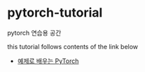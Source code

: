 # pytorch-tutorial

pytorch 연습용 공간

this tutorial follows contents of the link below

- <a href="https://9bow.github.io/PyTorch-tutorials-kr-0.3.1/beginner/pytorch_with_examples.html">예제로 배우는 PyTorch</a>

